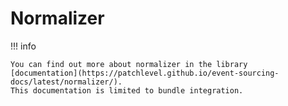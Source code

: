 # Normalizer

!!! info

    You can find out more about normalizer in the library 
    [documentation](https://patchlevel.github.io/event-sourcing-docs/latest/normalizer/). 
    This documentation is limited to bundle integration.

